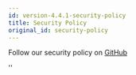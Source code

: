 ```yaml
---
id: version-4.4.1-security-policy
title: Security Policy
original_id: security-policy
---
```


Follow our security policy on [GitHub](https://github.com/verdaccio/verdaccio/security/policy)

<div id="codefund">''</div>

